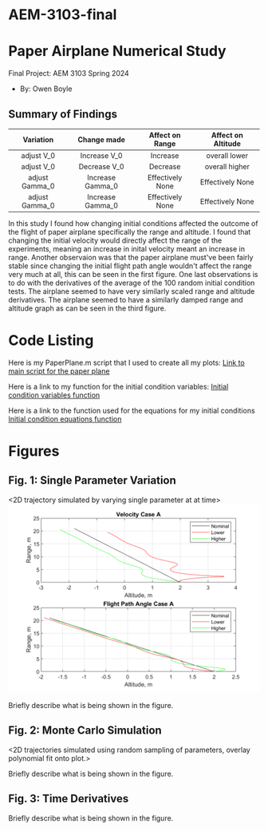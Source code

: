 # AEM-3103-final
  # Paper Airplane Numerical Study
  Final Project: AEM 3103 Spring 2024

  - By: Owen Boyle

  ## Summary of Findings

|    Variation    |    Change made    |    Affect on Range    |    Affect on Altitude    |
|:---------------:|:-----------------:|:---------------------:|:------------------------:|
|   adjust V_0    |   Increase V_0    |       Increase        |      overall lower       |
|   adjust V_0    |   Decrease V_0    |       Decrease        |      overall higher      |
| adjust Gamma_0  | Increase Gamma_0  |    Effectively None   |     Effectively None     |
| adjust Gamma_0  | Increase Gamma_0  |    Effectively None   |     Effectively None     |

In this study I found how changing initial conditions affected the outcome of the flight of paper airplane specifically the range and altitude. I
found that changing the initial velocity would directly affect the range of the experiments, meaning an increase in inital velocity meant an increase 
in range. Another observaion was that the paper airplane must've been fairly stable since changing the initial flight path angle wouldn't affect the
range very much at all, this can be seen in the first figure. One last observations is to do with the derivatives of the average of the 100 random
initial condition tests. The airplane seemed to have very similarly scaled range and altitude derivatives. The airplane seemed to have a similarly
damped range and altitude graph as can be seen in the third figure.
 

  # Code Listing

Here is my PaperPlane.m script that I used to create all my plots:
[Link to main script for the paper plane](https://github.com/owenboyle2002/AEM-3103-final/blob/main/PaperPlane.m)

Here is a link to my function for the initial condition variables:
[Initial condition variables function](https://github.com/owenboyle2002/AEM-3103-final/blob/main/setup_sim.m)

Here is a link to the function used for the equations for my initial conditions
[Initial condition equations function](https://github.com/owenboyle2002/AEM-3103-final/blob/main/EqMotion.m)


  # Figures

  ## Fig. 1: Single Parameter Variation
  <2D trajectory simulated by varying single parameter at at time>
  <The above plot should also show the nominal trajectory>
![Figure 1](Figure-1.png)

  Briefly describe what is being shown in the figure.

  ## Fig. 2: Monte Carlo Simulation
  <2D trajectories simulated using random sampling of parameters, overlay polynomial fit onto plot.>

  Briefly describe what is being shown in the figure.

 ## Fig. 3: Time Derivatives
 <Time-derivative of height and range for the fitted trajectory>

  Briefly describe what is being shown in the figure.